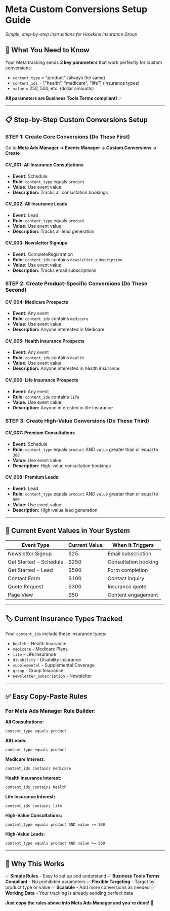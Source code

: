 # Meta Custom Conversions Setup Guide
*Simple, step-by-step instructions for Hawkins Insurance Group*

## 🎯 **What You Need to Know**

Your Meta tracking sends **3 key parameters** that work perfectly for custom conversions:
- `content_type` = "product" (always the same)
- `content_ids` = ["health", "medicare", "life"] (insurance types)  
- `value` = 250, 500, etc. (dollar amounts)

**All parameters are Business Tools Terms compliant!** ✅

---

## 📋 **Step-by-Step Custom Conversions Setup**

### **STEP 1: Create Core Conversions (Do These First)**

Go to **Meta Ads Manager → Events Manager → Custom Conversions → Create**

#### **CV_001: All Insurance Consultations**
- **Event:** Schedule
- **Rule:** `content_type` equals `product`
- **Value:** Use event value
- **Description:** Tracks all consultation bookings

#### **CV_002: All Insurance Leads** 
- **Event:** Lead
- **Rule:** `content_type` equals `product`
- **Value:** Use event value  
- **Description:** Tracks all lead generation

#### **CV_003: Newsletter Signups**
- **Event:** CompleteRegistration
- **Rule:** `content_ids` contains `newsletter_subscription`
- **Value:** Use event value
- **Description:** Tracks email subscriptions

### **STEP 2: Create Product-Specific Conversions (Do These Second)**

#### **CV_004: Medicare Prospects**
- **Event:** Any event
- **Rule:** `content_ids` contains `medicare`
- **Value:** Use event value
- **Description:** Anyone interested in Medicare

#### **CV_005: Health Insurance Prospects**
- **Event:** Any event  
- **Rule:** `content_ids` contains `health`
- **Value:** Use event value
- **Description:** Anyone interested in health insurance

#### **CV_006: Life Insurance Prospects**
- **Event:** Any event
- **Rule:** `content_ids` contains `life`
- **Value:** Use event value
- **Description:** Anyone interested in life insurance

### **STEP 3: Create High-Value Conversions (Do These Third)**

#### **CV_007: Premium Consultations**
- **Event:** Schedule
- **Rule:** `content_type` equals `product` AND `value` greater than or equal to `300`
- **Value:** Use event value
- **Description:** High-value consultation bookings

#### **CV_008: Premium Leads**
- **Event:** Lead
- **Rule:** `content_type` equals `product` AND `value` greater than or equal to `500`
- **Value:** Use event value
- **Description:** High-value lead generation

---

## 🎪 **Current Event Values in Your System**

| Event Type | Current Value | When It Triggers |
|------------|---------------|------------------|
| Newsletter Signup | $25 | Email subscription |
| Get Started - Schedule | $250 | Consultation booking |
| Get Started - Lead | $500 | Form completion |
| Contact Form | $100 | Contact inquiry |
| Quote Request | $300 | Insurance quote |
| Page View | $50 | Content engagement |

---

## 🏷️ **Current Insurance Types Tracked**

Your `content_ids` include these insurance types:
- `health` - Health Insurance
- `medicare` - Medicare Plans
- `life` - Life Insurance  
- `disability` - Disability Insurance
- `supplemental` - Supplemental Coverage
- `group` - Group Insurance
- `newsletter_subscription` - Newsletter

---

## ✅ **Easy Copy-Paste Rules**

### For Meta Ads Manager Rule Builder:

**All Consultations:**
```
content_type equals product
```

**All Leads:**  
```
content_type equals product
```

**Medicare Interest:**
```
content_ids contains medicare
```

**Health Insurance Interest:**
```
content_ids contains health
```

**Life Insurance Interest:**
```
content_ids contains life
```

**High-Value Consultations:**
```
content_type equals product AND value >= 300
```

**High-Value Leads:**
```
content_type equals product AND value >= 500
```

---

## 🚀 **Why This Works**

✅ **Simple Rules** - Easy to set up and understand
✅ **Business Tools Terms Compliant** - No prohibited parameters
✅ **Flexible Targeting** - Target by product type or value
✅ **Scalable** - Add more conversions as needed
✅ **Working Data** - Your tracking is already sending perfect data

**Just copy the rules above into Meta Ads Manager and you're done!** 🎯